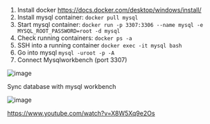 1. Install docker https://docs.docker.com/desktop/windows/install/
2. Install mysql container: ``docker pull mysql``
3. Start mysql container: ``docker run -p 3307:3306 --name mysql -e MYSQL_ROOT_PASSWORD=root -d mysql``
4. Check running containers: ``docker ps -a``
5. SSH into a running container ``docker exec -it mysql bash``
6. Go into mysql ``mysql -uroot -p -A``
7. Connect Mysqlworkbench (port 3307)

![image](https://user-images.githubusercontent.com/34885915/132124977-aab1fa26-18df-402e-87bb-4f2dee4c6779.png)





Sync database with mysql workbench

![image](https://user-images.githubusercontent.com/34885915/132130916-504baca7-e1cd-4fd2-965f-324bed6d1fd0.png)

https://www.youtube.com/watch?v=X8W5Xq9e2Os
